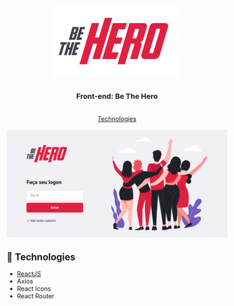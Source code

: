 <h1 align="center">
  <img src="./src/assets/logo.png">
  <br>
</h1>

<h3 align="center">
<strong>Front-end: Be The Hero</strong>
</h3>

<p align="center">
  <br>
  <a href="#space_invader-technologies">Technologies</a>
  <br>
  <br>
  <img src="./src/assets/website.png">
  <br>
</p>

## :space_invader: Technologies

- [ReactJS](https://pt-br.reactjs.org/)
- Axios
- React Icons
- React Router
